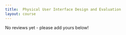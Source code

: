 ```yaml
---
title: 	Physical User Interface Design and Evaluation 
layout: course
---
```


No reviews yet - please add yours below!


